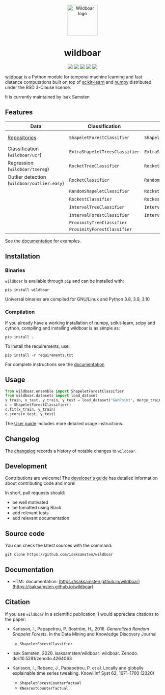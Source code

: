 </p>
<p align="center">
<img src="https://github.com/isaksamsten/wildboar/blob/master/.github/github-logo.png?raw=true" alt="Wildboar logo" width="100px">
</p>

<h1 align="center">wildboar</h1>

<p align="center">
	<img src="https://img.shields.io/badge/python-3.8%20|%203.9%20|%203.10-blue" />
	<img src="https://github.com/isaksamsten/wildboar/workflows/Build,%20test%20and%20upload%20to%20PyPI/badge.svg"/>
	<a href="https://badge.fury.io/py/wildboar"><img src="https://badge.fury.io/py/wildboar.svg" /></a>
	<a href="https://pepy.tech/project/wildboar"><img src="https://static.pepy.tech/personalized-badge/wildboar?period=total&units=international_system&left_color=black&right_color=orange&left_text=downloads" /></a>
	<a href="https://doi.org/10.5281/zenodo.4264063"><img src="https://zenodo.org/badge/DOI/10.5281/zenodo.4264063.svg" /></a>
</p>

[wildboar](https://isaksamsten.github.io/wildboar/) is a Python module for temporal machine learning and fast
distance computations built on top of
[scikit-learn](https://scikit-learn.org) and [numpy](https://numpy.org)
distributed under the BSD 3-Clause license. 

It is currently maintained by Isak Samsten

## Features
| **Data**                                                                          | **Classification**               | **Regression**                  | **Explainability**               | **Metric** | **Unsupervised**            | **Outlier**                 |
|-----------------------------------------------------------------------------------|----------------------------------|---------------------------------|----------------------------------|------------|-----------------------------|-----------------------------|
| [Repositories](https://isaksamsten.github.io/wildboar/master/guide/datasets.html) | ``ShapeletForestClassifier``     | ``ShapeletForestRegressor``     | ``ShapeletForestCounterfactual`` | UCR-suite  | ``ShapeletForestTransform`` | ``IsolationShapeletForest`` |
| Classification (``wildboar/ucr``)                                                 | ``ExtraShapeletTreesClassifier`` | ``ExtraShapeletTreesRegressor`` | ``KNearestCounterfactual``       | MASS       | ``RandomShapeletEmbedding`` |                             |
| Regression (``wildboar/tsereg``)                                                  | ``RocketTreeClassifier``         | ``RocketRegressor``             | ``PrototypeCounterfactual``      | DTW        | ``RocketTransform``         |                             |
| Outlier detection (``wildboar/outlier:easy``)                                     | ``RocketClassifier``             | ``RandomShapeletRegressor``     | ``IntervalImportance``           | DDTW       | ``IntervalTransform``       |                             |
|                                                                                   | ``RandomShapeletClassifier``     | ``RocketTreeRegressor``         |                                  | WDTW       | ``FeatureTransform``        |                             |
|                                                                                   | ``RockestClassifier``            | ``RockestRegressor``            |                                  |            | MatrixProfile               |                             |
|                                                                                   | ``IntervalTreeClassifier``       | ``IntervalTreeRegressor``       |                                  |            | Segmentation                |                             |
|                                                                                   | ``IntervalForestClassifier``     | ``IntervalForestRegressor``     |                                  |            | Motif discovery             |                             |
|                                                                                   | ``ProximityTreeClassifier``      |                                 |                                  |            | ``SAX``                     |                             |
|                                                                                   | ``ProximityForestClassifier``    |                                 |                                  |            | ``PAA``                     |                             |

See the [documentation](https://isaksamsten.github.io/wildboar/master/examples.html) for examples.

## Installation

### Binaries

`wildboar` is available through `pip` and can be installed with:

    pip install wildboar

Universal binaries are compiled for GNU/Linux and Python 3.8, 3.9, 3.10

### Compilation

If you already have a working installation of numpy, scikit-learn, scipy and cython,
compiling and installing wildboar is as simple as:

    pip install .
	
To install the requirements, use:

    pip install -r requirements.txt

For complete instructions see the [documentation](https://isaksamsten.github.io/wildboar/master/install.html#build-and-compile-from-source)

## Usage

```python
from wildboar.ensemble import ShapeletForestClassifier
from wildboar.datasets import load_dataset
x_train, x_test, y_train, y_test = load_dataset("GunPoint", merge_train_test=False)
c = ShapeletForestClassifier()
c.fit(x_train, y_train)
c.score(x_test, y_test)
``` 

The [User guide](https://isaksamsten.github.io/wildboar/master/guide.html) includes more detailed usage instructions.


## Changelog
The [changelog](https://isaksamsten.github.io/wildboar/master/more/whatsnew.html) records a history of notable changes to ``wildboar``.


## Development

Contributions are welcome! The [developer's guide](https://isaksamsten.github.io/wildboar/master/more/contributing.html) has detailed information about contributing code and more!

In short, pull requests should:

* be well motivated
* be fomatted using Black
* add relevant tests
* add relevant documentation

## Source code

You can check the latest sources with the command:

    git clone https://github.com/isaksamsten/wildboar
    
## Documentation

* HTML documentation: [https://isaksamsten.github.io/wildboar](https://isaksamsten.github.io/wildboar)
	
## Citation
If you use `wildboar` in a scientific publication, I would appreciate
citations to the paper:
- Karlsson, I., Papapetrou, P. Boström, H., 2016.
 *Generalized Random Shapelet Forests*. In the Data Mining and
 Knowledge Discovery Journal
  - `ShapeletForestClassifier`

- Isak Samsten, 2020. isaksamsten/wildboar: wildboar. Zenodo. doi:10.5281/zenodo.4264063
    
- Karlsson, I., Rebane, J., Papapetrou, P. et al. 
  Locally and globally explainable time series tweaking. 
  Knowl Inf Syst 62, 1671–1700 (2020)
  
  - `ShapeletForestCounterfactual`
  - `KNearestCounterfactual`
